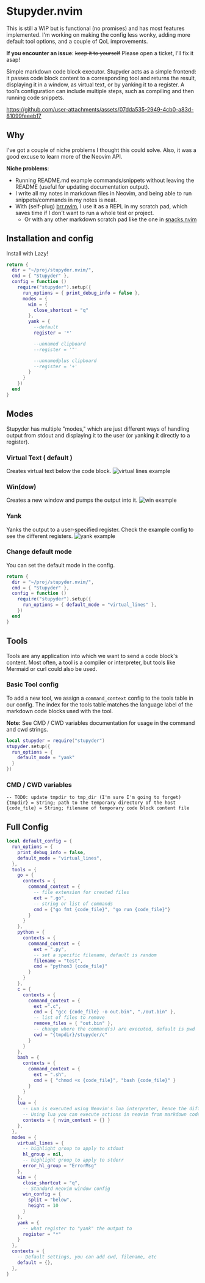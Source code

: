 # Stupyder.nvim

This is still a WIP but is functional (no promises) and has most features implemented. I'm working on making the config less wonky, adding more default tool options, and a couple of QoL improvements.

**If you encounter an issue**: ~~keep it to yourself~~ Please open a ticket, I'll fix it asap!


Simple markdown code block executor. Stupyder acts as a simple frontend: it passes code block content to a corresponding tool and returns the result, displaying it in a window, as virtual text, or by yanking it to a register. A tool’s configuration can include multiple steps, such as compiling and then running code snippets.


https://github.com/user-attachments/assets/07dda535-2949-4cb0-a83d-81099feeeb17


## Why

I've got a couple of niche problems I thought this could solve. Also, it was a good excuse to learn more of the Neovim API. 

**Niche problems**:
* Running README.md example commands/snippets without leaving the README (useful for updating documentation output).
* I write all my notes in markdown files in Neovim, and being able to run snippets/commands in my notes is neat.
* With (self-plug) [brr.nvim](https://github.com/leobeosab), I use it as a REPL in my scratch pad, which saves time if I don't want to run a whole test or project.
  * Or with any other markdown scratch pad like the one in [snacks.nvim](https://github.com/folke/snacks.nvim)


## Installation and config

Install with Lazy!

```lua
return {
  dir = "~/proj/stupyder.nvim/",
  cmd = { "Stupyder" },
  config = function ()
    require("stupyder").setup({
      run_options = { print_debug_info = false },
      modes = {
        win = {
          close_shortcut = "q"
        },
        yank = {
          --default
          register = '*'

          --unnamed clipboard
          --register = '"'

          --unnamedplus clipboard
          --register = '+'
        }
      }
    })
  end
}
```

## Modes

Stupyder has multiple "modes," which are just different ways of handling output from stdout and displaying it to the user (or yanking it directly to a register).

### Virtual Text ( default )

Creates virtual text below the code block.
![virtual lines  example](./media/windemo.png)

### Win(dow)

Creates a new window and pumps the output into it.
![win example](./media/virtuallinesdemo.png)

### Yank

Yanks the output to a user-specified register. Check the example config to see the different registers.
![yank example](./media/yankdemo.png)

### Change default mode

You can set the default mode in the config.

```lua
return {
  dir = "~/proj/stupyder.nvim/",
  cmd = { "Stupyder" },
  config = function ()
    require("stupyder").setup({
      run_options = { default_mode = "virtual_lines" },
    })
  end
}
```

## Tools

Tools are any application into which we want to send a code block's content. Most often, a tool is a compiler or interpreter, but tools like Mermaid or curl could also be used.


### Basic Tool config

To add a new tool, we assign a `command_context` config to the tools table in our config. The index for the tools table matches the language label of the markdown code blocks used with the tool.

**Note:** See CMD / CWD variables documentation for usage in the command and cwd strings.

```lua
local stupyder = require("stupyder")
stupyder.setup({
  run_options = {
    default_mode = "yank"
  }
})
```

### CMD / CWD variables

```
-- TODO: update tmpdir to tmp_dir (I'm sure I'm going to forget)
{tmpdir} = String; path to the temporary directory of the host 
{code_file} = String; filename of temporary code block content file
```

## Full Config

```lua
local default_config = {
  run_options = {
    print_debug_info = false,
    default_mode = "virtual_lines",
  },
  tools = {
    go = {
      contexts = {
        command_context = {
          -- file extension for created files
          ext = ".go",
          -- string or list of commands
          cmd = {"go fmt {code_file}", "go run {code_file}"}
        }
      }
    },
    python = {
      contexts = {
        command_context = {
          ext = ".py",
          -- set a specific filename, default is random
          filename = "test",
          cmd = "python3 {code_file}"
        }
      }
    },
    c = {
      contexts = {
        command_context = {
          ext =".c",
          cmd = { "gcc {code_file} -o out.bin", "./out.bin" },
          -- list of files to remove
          remove_files = { "out.bin" },
          -- change where the command(s) are executed, default is pwd
          cwd = "{tmpdir}/stupyder/c"
        }
      }
    },
    bash = {
      contexts = {
        command_context = {
          ext = ".sh",
          cmd = { "chmod +x {code_file}", "bash {code_file}" }
        }
      }
    },
    lua = {
      -- Lua is executed using Neovim's lua interpreter, hence the different context
      -- Using lua you can execute actions in neovim from markdown codeblocks
      contexts = { nvim_context = {} }
    },
  },
  modes = {
    virtual_lines = {
      -- highlight group to apply to stdout
      hl_group = nil,
      -- highlight group to apply to stderr 
      error_hl_group = "ErrorMsg"
    },
    win = {
      close_shortcut = "q",
      -- Standard neovim window config
      win_config = {
        split = "below",
        height = 10
      }
    },
    yank = {
      -- what register to "yank" the output to
      register = "*"
    }
  },
  contexts = {
    -- Default settings, you can add cwd, filename, etc
    default = {},
  },
}
